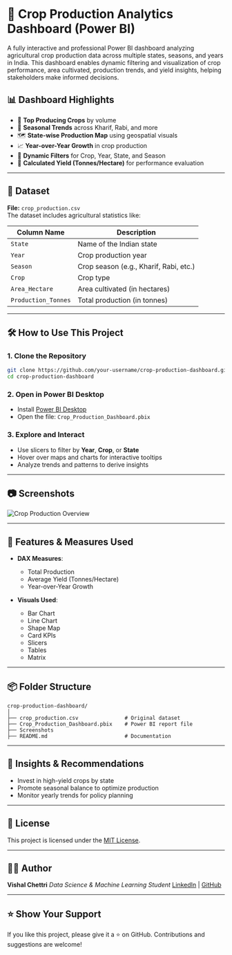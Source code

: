 # 🌾 Crop Production Analytics Dashboard (Power BI)

A fully interactive and professional Power BI dashboard analyzing agricultural crop production data across multiple states, seasons, and years in India. This dashboard enables dynamic filtering and visualization of crop performance, area cultivated, production trends, and yield insights, helping stakeholders make informed decisions.

## 📊 Dashboard Highlights

- 🚜 **Top Producing Crops** by volume
- 🌱 **Seasonal Trends** across Kharif, Rabi, and more
- 🗺️ **State-wise Production Map** using geospatial visuals
- 📈 **Year-over-Year Growth** in crop production
- 📌 **Dynamic Filters** for Crop, Year, State, and Season
- 📐 **Calculated Yield (Tonnes/Hectare)** for performance evaluation

---

## 📁 Dataset

**File:** `crop_production.csv`  
The dataset includes agricultural statistics like:

| Column Name        | Description                                |
|--------------------|--------------------------------------------|
| `State`            | Name of the Indian state                   |
| `Year`             | Crop production year                       |
| `Season`           | Crop season (e.g., Kharif, Rabi, etc.)     |
| `Crop`             | Crop type                                  |
| `Area_Hectare`     | Area cultivated (in hectares)              |
| `Production_Tonnes`| Total production (in tonnes)               |

---

## 🛠 How to Use This Project

### 1. Clone the Repository

```bash
git clone https://github.com/your-username/crop-production-dashboard.git
cd crop-production-dashboard
````

### 2. Open in Power BI Desktop

* Install [Power BI Desktop](https://powerbi.microsoft.com/desktop/)
* Open the file: `Crop_Production_Dashboard.pbix`

### 3. Explore and Interact

* Use slicers to filter by **Year**, **Crop**, or **State**
* Hover over maps and charts for interactive tooltips
* Analyze trends and patterns to derive insights

---

## 📷 Screenshots
![Crop Production Overview](https://github.com/visal2002/crop-production-dashboard/blob/17c7bae77fca007a837a4a3fd8dd1a525d4988f5/Screenshots/Crop%20Production%20Overview.png)


---

## 🚀 Features & Measures Used

* **DAX Measures**:
  * Total Production
  * Average Yield (Tonnes/Hectare)
  * Year-over-Year Growth

* **Visuals Used**:
  * Bar Chart
  * Line Chart
  * Shape Map
  * Card KPIs
  * Slicers
  * Tables
  * Matrix

---

## 📦 Folder Structure

```
crop-production-dashboard/
│
├── crop_production.csv               # Original dataset
├── Crop_Production_Dashboard.pbix    # Power BI report file
├── Screenshots
├── README.md                         # Documentation
```

---

## 🧠 Insights & Recommendations

* Invest in high-yield crops by state
* Promote seasonal balance to optimize production
* Monitor yearly trends for policy planning

---

## 📄 License

This project is licensed under the [MIT License](LICENSE).

---

## 👨‍💻 Author

**Vishal Chettri**
*Data Science & Machine Learning Student*
[LinkedIn](https://www.linkedin.com/in/vishalchettri) | [GitHub](https://github.com/vishalchettri)

---

## ⭐️ Show Your Support

If you like this project, please give it a ⭐️ on GitHub. Contributions and suggestions are welcome!

```


